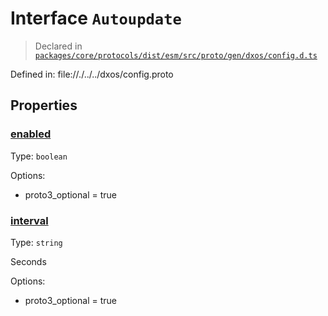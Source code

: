 # Interface `Autoupdate`
> Declared in [`packages/core/protocols/dist/esm/src/proto/gen/dxos/config.d.ts`]()

Defined in:
   file://./../../dxos/config.proto

## Properties
### [enabled]()
Type: <code>boolean</code>

Options:
  - proto3_optional = true

### [interval]()
Type: <code>string</code>

Seconds

Options:
  - proto3_optional = true
